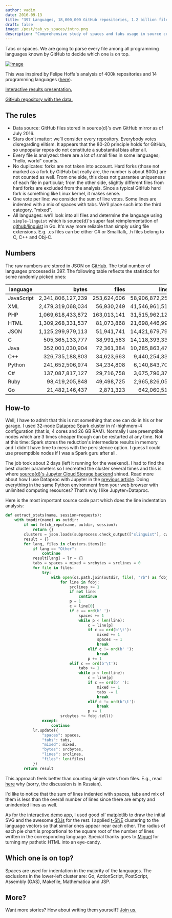 ```yaml
---
author: vadim
date: 2016-09-13
title: "397 Languages, 18,000,000 GitHub repositories, 1.2 billion files, 20 terabytes of code: Spaces or Tabs"
draft: false
image: /post/tab_vs_spaces/intro.png
description: "Comprehensive study of spaces and tabs usage in source code in GitHub repositories"
---
```

Tabs or spaces. We are going to parse every file among all programming languages known by GitHub to decide which one is on top.

<a href="http://content.blog.sourced.tech/tabs_spaces/index.html">![image](/post/tab_vs_spaces/intro.png)</a>

This was inspired by Felipe Hoffa's analysis of 400k repositories and 14 programming languages ([here](https://medium.com/@hoffa/400-000-github-repositories-1-billion-files-14-terabytes-of-code-spaces-or-tabs-7cfe0b5dd7fd)).

[Interactive results presentation.](http://content.blog.sourced.tech/tabs_spaces/index.html)

[GitHub repository with the data.](https://github.com/src-d/tab-vs-spaces)

The rules
---------
* Data source: GitHub files stored in source{d}'s own GitHub mirror as of July 2016.
* Stars don't matter: we’ll consider every repository. Everybody votes disregarding elitism. It appears that the 80-20 principle holds for GitHub, so unpopular repos do not constitute a substantial bias after all.
* Every file is analyzed: there are a lot of small files in some languages; "hello, world" counts.
* No duplicates: forks are not taken into account. Hard forks (those not marked as a fork by GitHub but really are, the number is about 800k) are not counted as well. From one side, this does not guarantee uniqueness of each file in particular; from the other side, slightly different files from hard forks are excluded from the analysis. Since a typical GitHub hard fork is something like Linux kernel, it makes sense.
* One vote per line: we consider the sum of line votes. Some lines are indented with a mix of spaces with tabs. We’ll place such into the third category, "mixed".
* All languages: we’ll look into all files and determine the language using `simple-linguist` which is
source{d}'s super fast reimplementation of [github/linguist](https://github.com/github/linguist) in Go.
It's way more reliable than simply using file extensions. E.g. .cs files can be either C# or Smalltalk,
.h files belong to C, C++ and Obj-C.

Numbers
-------
The raw numbers are stored in JSON on [GitHub](https://github.com/src-d/tab-vs-spaces/blob/master/tabs_spaces.json).
The total number of languages processed is 397. The following table reflects the statistics for some randomly picked ones:

 language |      bytes      |   files   |     lines    |    mixed    |    spaces    |    tabs   
----------|----------------:|----------:|-------------:|------------:|-------------:|------------:
JavaScript|2,341,806,127,239|253,624,606|58,906,872,257|1,174,892,415|37,690,003,403|7,595,561,183
XML       |2,479,319,068,034| 56,930,249|41,546,961,517|  158,432,895|35,423,202,049|2,794,001,951
PHP       |1,069,618,433,872|163,013,141|31,515,962,120|1,464,277,369|15,795,790,172|7,712,560,467
HTML      |1,309,268,331,537| 81,073,868|21,698,446,999|  256,776,996| 7,122,281,936|3,545,117,027
JSON      |1,125,299,979,113| 51,941,741|14,421,679,799|   15,889,863|12,115,289,140|  998,615,764
C         |  505,365,133,777| 38,991,563|14,118,393,339|  331,609,597| 5,632,754,946|2,279,561,513
Java      |  352,001,030,904| 72,361,384|10,285,863,472|  390,202,031| 5,483,159,668|2,251,173,735
C++       |  326,735,188,803| 34,623,663| 9,440,254,336|   89,452,186| 4,397,365,839|1,553,220,391
Python    |  241,652,506,974| 34,234,808| 6,140,843,703|    5,944,925| 4,126,542,776|  178,522,473
C#        |  137,087,817,127| 29,716,758| 3,675,796,371|   15,045,917| 2,248,783,332|  665,551,412
Ruby      |   98,419,205,848| 49,498,725| 2,965,826,058|    6,419,455| 2,141,818,861|   77,159,434
Go        |   21,482,146,437|  2,871,323|   642,060,512|      703,820|    12,221,314|  434,530,437

<style>th { text-align: center; }</style>

How-to
------
Well, I have to admit that this is not something that one can do in his or her garage.
I used 32-node [Dataproc](https://cloud.google.com/dataproc/) Spark cluster in n1-highmem-4 configuration
(that is, 4 cores and 26 GB RAM). Normally I use preemptible nodes which are 3 times cheaper though can be
restarted at any time. Not at this time: Spark stores the reduction's intermediate results
in memory and I didn't have time to mess with the persistence option. I guess I could use
preemptible nodes if I was a Spark guru after all.

The job took about 2 days (left it running for the weekend). I had to find the best cluster parameters so
I recreated the cluster several times and this is where [source{d}'s Jupyter Cloud Storage backend](https://github.com/src-d/jgscm)
shined. Read more about how I use Dataproc with Jupyter in the [previous article](http://blog.sourced.tech/post/dataproc_jupyter/).
Doing everything in the same Python environment from your web browser with unlimited computing resources?
That's why I like Jupyter+Dataproc.

Here is the most important source code part which does the line indentation analysis:
```python
def extract_stats(name, session=requests):
    with tmpdir(name) as outdir:
        if not fetch_repo(name, outdir, session):
            return {}
        clusters = json.loads(subprocess.check_output(["slinguist"], cwd=outdir).decode("utf-8"))
        result = {}
        for lang, files in clusters.items():
            if lang == "Other":
                continue
            result[lang] = lr = {}
            tabs = spaces = mixed = srcbytes = srclines = 0
            for file in files:
                try:
                    with open(os.path.join(outdir, file), "rb") as fobj:
                        for line in fobj:
                            srclines += 1
                            if not line:
                                continue
                            p = 1
                            c = line[0]
                            if c == ord(b' '):
                                spaces += 1
                                while p < len(line):
                                    c = line[p]
                                    if c == ord(b'\t'):
                                        mixed += 1
                                        spaces -= 1
                                        break
                                    elif c != ord(b' '):
                                        break
                                    p += 1
                            elif c == ord(b'\t'):
                                tabs += 1
                                while p < len(line):                                
                                    c = line[p]
                                    if c == ord(b' '):
                                        mixed += 1
                                        tabs -= 1
                                        break
                                    elif c != ord(b'\t'):
                                        break
                                    p += 1
                        srcbytes += fobj.tell()
                except:
                    continue
            lr.update({
                "spaces": spaces,
                "tabs": tabs,
                "mixed": mixed,
                "bytes": srcbytes,
                "lines": srclines,
                "files": len(files)
            })
        return result
```
This approach feels better than counting single votes from files. E.g., read
[here](https://habrahabr.ru/post/308974/#comment_9784722) why (sorry, the discussion is in Russian).

I'd like to notice that the sum of lines indented with spaces, tabs and mix of them is
less than the overall number of lines since there are empty and unindented lines
as well.

As for the [interactive demo app](http://content.blog.sourced.tech/tabs_spaces/index.html),
I used good ol' [matplotlib](http://matplotlib.org/) to draw the initial SVG and the awesome
[d3.js](https://d3js.org/) for the rest. I applied [t-SNE](https://lvdmaaten.github.io/tsne/)
clustering to the language vectors so that similar ones appear near each other.
The radius of each pie chart is proportional to the square root
of the number of lines written in the corresponding language.
Special thanks goes to [Miguel](https://github.com/mvader) for turning my pathetic HTML into an eye-candy.

Which one is on top?
--------------------
Spaces are used for indentation in the majority of the languages. The exclusions
in the lower-left cluster are: Go, ActionScript, PostScript, Assembly (GAS),
Makefile, Mathematica and JSP.

More?
-----
Want more stories? How about writing them yourself? [Join us.](mailto:talent@sourced.tech)
